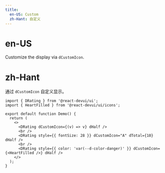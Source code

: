```yaml
---
title:
  en-US: Custom
  zh-Hant: 自定义
---
```


# en-US

Customize the display via `dCustomIcon`.

# zh-Hant

通过 `dCustomIcon` 自定义显示。

```tsx
import { DRating } from '@react-devui/ui';
import { HeartFilled } from '@react-devui/ui/icons';

export default function Demo() {
  return (
    <>
      <DRating dCustomIcon={(v) => v} dHalf />
      <br />
      <DRating style={{ fontSize: 28 }} dCustomIcon="A" dTotal={10} dHalf />
      <br />
      <DRating style={{ color: 'var(--d-color-danger)' }} dCustomIcon={<HeartFilled />} dHalf />
    </>
  );
}
```
